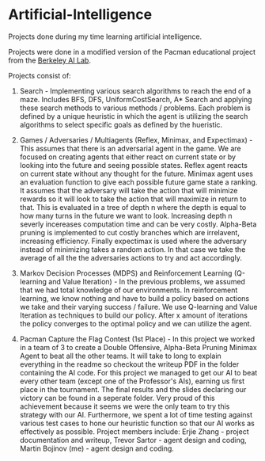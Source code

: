 # Artificial-Intelligence
Projects done during my time learning artificial intelligence.

Projects were done in a modified version of the Pacman educational project from the [Berkeley AI Lab](http://ai.berkeley.edu/project_overview.html).

Projects consist of:

1) Search - Implementing various search algorithms to reach the end of a maze. Includes BFS, DFS, UniformCostSearch, A* Search and applying these search methods to various methods / problems. Each problem is defined by a unique heuristic in which the agent is utilizing the search algorithms to select specific goals as defined by the hueristic.

2) Games / Adversaries / Multiagents (Reflex, Minimax, and Expectimax) - This assumes that there is an adversarial agent in the game. We are focused on creating agents that either react on current state or by looking into the future and seeing possible states. Reflex agent reacts on current state without any thought for the future. Minimax agent uses an evaluation function to give each possible future game state a ranking. It assumes that the adversary will take the action that will minimize rewards so it will look to take the action that will maximize in return to that. This is evaluated in a tree of depth n where the depth is equal to how many turns in the future we want to look. Increasing depth n severly incereases computation time and can be very costly. Alpha-Beta pruning is implemented to cut costly branches which are irrelavent, increasing efficiency. Finally expectimax is used where the adversary instead of minimizing takes a random action. In that case we take the average of all the the adversaries actions to try and act accordingly.

3) Markov Decision Processes (MDPS) and Reinforcement Learning (Q-learning and Value Iteration) - In the previous problems, we assumed that we had total knowledge of our environments. In reinforcement learning, we know nothing and have to build a policy based on actions we take and their varying success / failure. We use Q-learning and Value Iteration as techniques to build our policy. After x amount of iterations the policy converges to the optimal policy and we can utilize the agent.

4) Pacman Capture the Flag Contest (1st Place) - In this project we worked in a team of 3 to create a Double Offensive, Alpha-Beta Pruning Minimax Agent to beat all the other teams. It will take to long to explain everything in the readme so checkout the writeup PDF in the folder containing the AI code. For this project we managed to get our AI to beat every other team (except one of the Professor's AIs), earning us first place in the tournament. The final results and the slides declaring our victory can be found in a seperate folder. Very proud of this achievement because it seems we were the only team to try this strategy with our AI. Furthermore, we spent a lot of time testing against various test cases to hone our heuristic function so that our AI works as effectively as possible. Project members include: Erjie Zhang - project documentation and writeup, Trevor Sartor - agent design and coding, Martin Bojinov (me) - agent design and coding.
